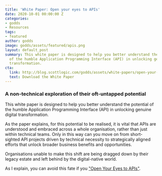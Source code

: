 ```yaml
---
title: 'White Paper: Open your eyes to APIs'
date: 2020-10-01 00:00:00 Z
categories:
- godds
- Resources
tags:
- featured
author: godds
image: godds/assets/featured/apis.png
layout: default_post
summary: This white paper is designed to help you better understand the potential
  of the humble Application Programming Interface (API) in unlocking genuine digital
  transformation.
cta:
  link: http://blog.scottlogic.com/godds/assets/white-papers/open-your-eyes-to-apis.pdf
  text: Download the White Paper
---
```


### A non-technical exploration of their oft-untapped potential
This white paper is designed to help you better understand the potential of the humble Application Programming Interface (API) in unlocking genuine digital transformation.

As the paper explains, for this potential to be realised, it is vital that APIs are understood and embraced across a whole organisation, rather than just within technical teams. Only in this way can you move on from short-sighted API projects driven by technical necessity to strategically aligned efforts that unlock broader business benefits and opportunities.

Organisations unable to make this shift are being dragged down by their legacy estate and left behind by the digital-native world.

As I explain, you can avoid this fate if you ["Open Your Eyes to APIs"]({{site.baseurl}}/godds/assets/white-papers/open-your-eyes-to-apis.pdf).

